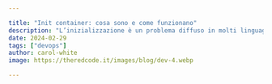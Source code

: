 ```yaml
---

title: "Init container: cosa sono e come funzionano"
description: "L’inizializzazione è un problema diffuso in molti linguaggi di programmazione: ad esempio, in Java, per istanziare un oggetto che richieda una certa configurazione, si usa il concetto di costruttore "
date: 2024-02-29
tags: ["devops"]
author: carol-white
image: https://theredcode.it/images/blog/dev-4.webp

---
```

